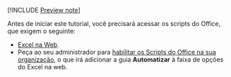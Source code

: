 [!INCLUDE [Preview note](../includes/preview-note.md)]

Antes de iniciar este tutorial, você precisará acessar os scripts do Office, que exigem o seguinte:

- [Excel na Web](https://www.office.com/launch/excel).
- Peça ao seu administrador para [habilitar os Scripts do Office na sua organização](https://support.office.com/article/office-scripts-settings-in-m365-19d3c51a-6ca2-40ab-978d-60fa49554dcf), o que irá adicionar a guia **Automatizar** à faixa de opções do Excel na web.